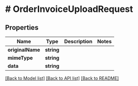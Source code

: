 # # OrderInvoiceUploadRequest

## Properties

Name | Type | Description | Notes
------------ | ------------- | ------------- | -------------
**originalName** | **string** |  |
**mimeType** | **string** |  |
**data** | **string** |  |

[[Back to Model list]](../../README.md#models) [[Back to API list]](../../README.md#endpoints) [[Back to README]](../../README.md)
